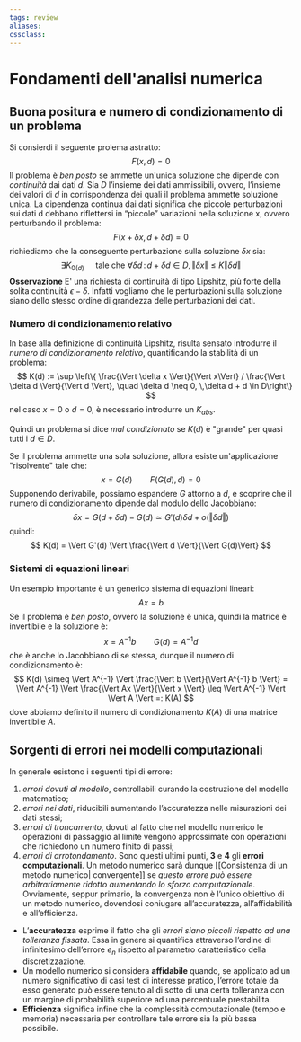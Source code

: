 ```yaml
---
tags: review
aliases:
cssclass:
---
```

 
# Fondamenti dell'analisi numerica
## Buona positura e numero di condizionamento di un problema

Si consierdi il seguente prolema astratto:
$$
F(x,d)=0
$$
Il problema è _ben posto_ se ammette un'unica soluzione che dipende con _continuità_ dai dati $d$.
Sia $D$ l’insieme dei dati ammissibili, ovvero, l’insieme dei valori di $d$ in corrispondenza dei quali il problema ammette soluzione unica. 
La dipendenza continua dai dati significa che piccole perturbazioni sui dati d debbano riflettersi in “piccole” variazioni nella soluzione x, ovvero perturbando il problema:
$$
F(x+\delta x, d + \delta d) = 0
$$
richiediamo che la conseguente perturbazione sulla soluzione $\delta x$ sia:
$$
\exists K_{0(d)}\quad \text{ tale che } \forall \delta d \,:\, d+\delta d \in D, \Vert \delta x \Vert \leq K \Vert \delta d\Vert
$$
**Osservazione** E' una richiesta di continuità di tipo Lipshitz, più forte della solita continuità $\epsilon-\delta$. Infatti vogliamo che le perturbazioni sulla soluzione siano dello stesso ordine di grandezza delle perturbazioni dei dati.

### Numero di condizionamento relativo
In base alla definizione di continuità Lipshitz, risulta sensato introdurre il _numero di condizionamento relativo_, quantificando la stabilità di un problema:
$$
K(d) := \sup \left\{ \frac{\Vert \delta x \Vert}{\Vert x\Vert} / \frac{\Vert \delta d \Vert}{\Vert d \Vert}, \quad \delta d \neq 0, \,\delta d + d \in D\right\}
$$
nel caso $x=0$ o $d=0$, è necessario introdurre un $K_{abs}$.

Quindi un problema si dice _mal condizionato_ se $K(d)$ è "grande" per quasi tutti i $d \in D$.

Se il problema ammette una sola soluzione, allora esiste un'applicazione "risolvente" tale che:
$$
x = G(d)\qquad F(G(d),d)=0
$$
Supponendo derivabile, possiamo espandere $G$ attorno a $d$, e scoprire che il numero di condizionamento dipende dal modulo dello Jacobbiano:
$$
 \delta x = G(d+\delta d) - G(d) \simeq  G'(d)\delta d + o(\Vert \delta d \Vert)
$$
quindi:
$$
K(d) = \Vert G'(d) \Vert \frac{\Vert d \Vert}{\Vert G(d)\Vert}
$$
### Sistemi di equazioni lineari
Un esempio importante è un generico sistema di equazioni lineari:
$$
Ax = b
$$
Se il problema è _ben posto_, ovvero la soluzione è unica, quindi la matrice è invertibile e la soluzione è:
$$
x = A^{-1}b \qquad G(d) = A^{-1}d
$$
che è anche lo Jacobbiano di se stessa, dunque il numero di condizionamento è:
$$
K(d) \simeq \Vert A^{-1} \Vert \frac{\Vert b \Vert}{\Vert A^{-1} b \Vert} = \Vert A^{-1} \Vert \frac{\Vert Ax \Vert}{\Vert x \Vert} \leq \Vert A^{-1} \Vert \Vert A \Vert =: K(A)
$$
dove abbiamo definito il numero di condizionamento $K(A)$ di una matrice invertibile $A$.

## Sorgenti di errori nei modelli computazionali

In generale esistono i seguenti tipi di errore:
1. _errori dovuti al modello_, controllabili curando la costruzione del modello matematico;
2. _errori nei dati_, riducibili aumentando l’accuratezza nelle misurazioni dei dati stessi;
3. _errori di troncamento_, dovuti al fatto che nel modello numerico le operazioni di passaggio al limite vengono approssimate con operazioni che richiedono un numero finito di passi;
4. _errori di arrotondamento_.
Sono questi ultimi punti, **3** e **4** gli **errori computazionali**. Un metodo numerico sarà dunque [[Consistenza di un metodo numerico| convergente]]  se _questo errore può essere arbitrariamente ridotto aumentando lo sforzo computazionale_. Ovviamente, seppur primario, la convergenza non è l’unico obiettivo di un metodo numerico, dovendosi coniugare all’accuratezza, all’affidabilità e all’efficienza.

- L’**accuratezza** esprime il fatto che gli _errori siano piccoli rispetto ad una tolleranza fissata_. Essa in genere si quantifica attraverso l’ordine di infinitesimo dell’errore $e_n$ rispetto al parametro caratteristico della discretizzazione.
- Un modello numerico si considera **affidabile** quando, se applicato ad un numero significativo di casi test di interesse pratico, l’errore totale da esso generato può essere tenuto al di sotto di una certa tolleranza con un margine di probabilità superiore ad una percentuale prestabilita.
- **Efficienza** significa infine che la complessità computazionale (tempo e memoria) necessaria per controllare tale errore sia la più bassa possibile.

